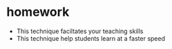 # homework
- This technique faciltates your teaching skills
- This technique help students learn at a faster speed
